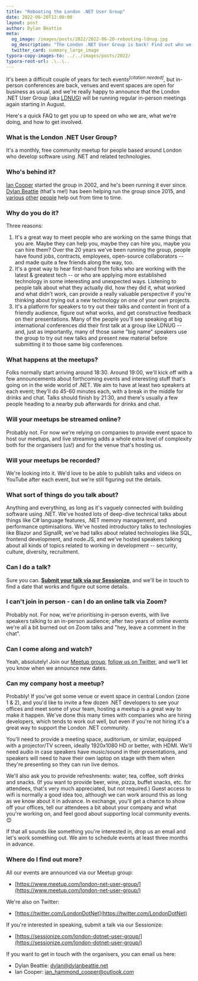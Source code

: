 ```yaml
---
title: "Rebooting the London .NET User Group"
date: 2022-06-20T12:00:00
layout: post
author: Dylan Beattie
meta:
  og_image: /images/posts/2022/2022-06-20-rebooting-ldnug.jpg
  og_description: "The London .NET User Group is back! Find out who we are, what we're doing, and how you can get involved."
  twitter_card: summary_large_image
typora-copy-images-to: ../../images/posts/2022/
typora-root-url: .\..\..
---
```


It's been a difficult couple of years for tech events<sup>*[citation needed]*</sup>, but  in-person conferences are back, venues and event spaces are open for business as usual, and we're really happy to announce that the London .NET User Group (aka [LDNUG](https://twitter.com/search?q=%23ldnug&f=live)) will be running regular in-person meetings again starting in August.

Here's a quick FAQ to get you up to speed on who we are, what we're doing, and how to get involved.

### What is the London .NET User Group?

It's a monthly, free community meetup for people based around London who develop software using .NET and related technologies.

### Who's behind it?

[Ian Cooper](https://twitter.com/icooper) started the group in 2002, and he's been running it ever since. [Dylan Beattie](https://dylanbeattie.net/) (that's me!) has been helping run the group since 2015, and [various](https://twitter.com/westleyl) [other](https://twitter.com/holytshirt) [people](https://twitter.com/robinem) help out from time to time.

### Why do you do it?

Three reasons:

1. It's a great way to meet people who are working on the same things that you are. Maybe they can help you, maybe they can hire you, maybe you can hire them? Over the 20 years we've been running the group, people have found jobs, contracts, employees, open-source collaborators -- and made quite a few friends along the way, too.
2. It's a great way to hear first-hand from folks who are working with the latest & greatest tech -- or who are applying more established technology in some interesting and unexpected ways. Listening to people talk about what they actually did, how they did it, what worked and what didn't work, can provide a really valuable perspective if you're thinking about trying out a new technology on one of your own projects.
3. It's a platform for speakers to try out their talks and content in front of a friendly audience, figure out what works, and get constructive feedback on their presentations. Many of the people you'll see speaking at big international conferences did their first talk at a group like LDNUG -- and, just as importantly, many of those same "big name" speakers use the group to try out new talks and present new material before submitting it to those same big conferences.

### What happens at the meetups?

Folks normally start arriving around 18:30. Around 19:00, we'll kick off with a few announcements about forthcoming events and interesting stuff that's going on in the wide world of .NET. We aim to have at least two speakers at each event; they'll do 45-60 minutes each, with a break in the middle for drinks and chat. Talks should finish by 21:30, and there's usually a few people heading to a nearby pub afterwards for drinks and chat.

### Will your meetups be streamed online?

Probably not. For now we're relying on companies to provide event space to host our meetups, and live streaming adds a whole extra level of complexity both for the organisers (us!) and for the venue that's hosting us.

### Will your meetups be recorded?

We're looking into it. We'd love to be able to publish talks and videos on YouTube after each event, but we're still figuring out the details.

### What sort of things do you talk about?

Anything and everything, as long as it's vaguely connected with building software using .NET. We've hosted lots of deep-dive technical talks about things like C# language features, .NET memory management, and performance optimisations. We've hosted introductory talks to technologies like Blazor and SignalR, we've had talks about related technologies like SQL, frontend development, and node.JS, and we've hosted speakers talking about all kinds of topics related to working in development -- security, culture, diversity, recruitment.

### Can I do a talk?

Sure you can. **[Submit your talk via our Sessionize](https://sessionize.com/london-dotnet-user-group/)**, and we'll be in touch to find a date that works and figure out some details.

### I can't join in person - can I do an online talk via Zoom?

Probably not. For now, we're prioritising in-person events, with live speakers talking to an in-person audience; after two years of online events we're all a bit burned out on Zoom talks and "hey, leave a comment in the chat". 

### Can I come along and watch?

Yeah, absolutely! Join our [Meetup group](https://www.meetup.com/london-net-user-group/), [follow us on Twitter](https://twitter.com/LondonDotNet), and we'll let you know when we announce new dates.

### Can my company host a meetup?

Probably! If you've got some venue or event space in central London (zone 1 & 2), and you'd like to invite a few dozen .NET developers to see your offices and meet some of your team, hosting a meetup is a great way to make it happen. We've done this many times with companies who are hiring developers, which tends to work out well, but even if you're not hiring it's a great way to support the London .NET community.

You'll need to provide a meeting space, auditorium, or similar, equipped with a projector/TV screen, ideally 1920x1080 HD or better, with HDMI. We'll need audio in case speakers have music/sound in their presentations, and speakers will need to have their own laptop on stage with them when they're presenting so they can run live demos.

We'll also ask you to provide refreshments: water, tea, coffee, soft drinks and snacks. (If you want to provide beer, wine, pizza, buffet snacks, etc. for attendees, that's very much appreciated, but not required.) Guest access to wifi is normally a good idea too, although we can work around this as long as we know about it in advance. In exchange, you'll get a chance to show off your offices, tell our attendees a bit about your company and what you're working on, and feel good about supporting local community events. 😊

If that all sounds like something you're interested in, drop us an email and let's work something out. We aim to schedule events at least three months in advance.

### Where do I find out more?

All our events are announced via our Meetup group:

* [https://www.meetup.com/london-net-user-group/](https://www.meetup.com/london-net-user-group/)

We're also on Twitter:

* [https://twitter.com/LondonDotNet](https://twitter.com/LondonDotNet)

If you're interested in speaking, submit a talk via our Sessionize: 

* [https://sessionize.com/london-dotnet-user-group/](https://sessionize.com/london-dotnet-user-group/)

If you want to get in touch with the organisers, you can email us here:

* Dylan Beattie: [dylan@dylanbeattie.net](mailto:dylan@dylanbeattie.net?subject=London+.NET+User+Group)
* Ian Cooper: [ian_hammond_cooper@outlook.com](mailto:ian_hammond_cooper@outlook.com?subject=London+.NET+User+Group)







